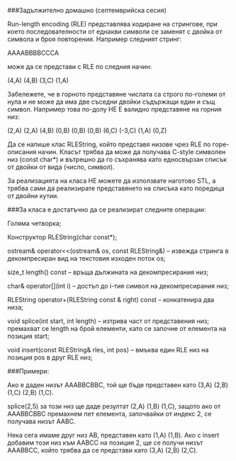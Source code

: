 ﻿###Задължително домашно (септемврийска сесия)

Run-length encoding (RLE) представлява кодиране на стрингове, при което последователности от еднакви символи се заменят с двойка от символа и броя повторения. Например следният стринг:

AAAABBBBCCCA

може да се представи с RLE по следния начин:

 (4,A) (4,B) (3,C) (1,A)

Забележете, че в горното представяне числата са строго по-големи от нула и не може да има две съседни двойки съдържащи един и същ символ. Например това по-долу НЕ Е валидно представяне на горния низ:

(2,A) (2,A) (4,B) (0,B) (0,B) (0,B) (6,C) (-3,C) (1,A) (0,Z)

Да се напише клас RLEString, който представя низове чрез RLE по горе-описания начин. Класът трябва да може да получава C-style символен низ (const char*) и вътрешно да го съхранява като едносвързан списък от двойки от вида (число, символ).

За реализацията на класа НЕ можете да използвате наготово STL, а трябва сами да реализирате представянето на списъка като поредица от двойни кутии.

###За класа е достатъчно да се реализират следните операции:

Голяма четворка;

Конструктор RLEString(char const*);

ostream& operator<<(ostream& os, const RLEString&) – извежда стринга в декомпресиран вид на текстовия изходен поток os;

size_t length() const – връща дължината на декомпресирания низ;

char& operator[](int i) – достъп до i-тия символ на декомпресирания низ;

RLEString operator+(RLEString const & right) const – конкатенира два низа;

void splice(int start, int length) – изтрива част от представения низ; премахват се length на брой елементи, като се започне от елемента на позиция start;

void insert(const RLEString& rles, int pos) – вмъква един RLE низ на позиция pos в друг RLE низ;

###Примери:

Ако е даден низът AAABBCBBC, той ще бъде представен като (3,A) (2,B) (1,C) (2,B) (1,C).

splice(2,5) за този низ ще даде резултат (2,A) (1,B) (1,C), защото ако от AAABBCBBC премахнем пет елемента, започвайки от индекс 2, се получава низът AABC.

Нека сега имаме друг низ AB, представен като (1,A) (1,B). Ако с insert добавим този низ към AABCC на позиция 2, ще се получи низът AAABBCC, който трябва да се представи като (3,A) (2,B) (2,C).